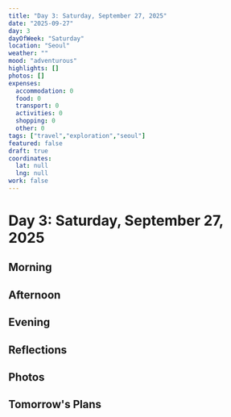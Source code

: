 ```yaml
---
title: "Day 3: Saturday, September 27, 2025"
date: "2025-09-27"
day: 3
dayOfWeek: "Saturday"
location: "Seoul"
weather: ""
mood: "adventurous"
highlights: []
photos: []
expenses:
  accommodation: 0
  food: 0
  transport: 0
  activities: 0
  shopping: 0
  other: 0
tags: ["travel","exploration","seoul"]
featured: false
draft: true
coordinates:
  lat: null
  lng: null
work: false
---
```

# Day 3: Saturday, September 27, 2025

## Morning

## Afternoon

## Evening

## Reflections

## Photos

## Tomorrow's Plans
